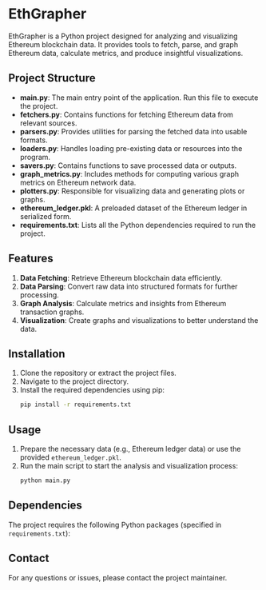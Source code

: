 
# EthGrapher

EthGrapher is a Python project designed for analyzing and visualizing Ethereum blockchain data. 
It provides tools to fetch, parse, and graph Ethereum data, calculate metrics, and produce insightful visualizations.

## Project Structure

- **main.py**: The main entry point of the application. Run this file to execute the project.
- **fetchers.py**: Contains functions for fetching Ethereum data from relevant sources.
- **parsers.py**: Provides utilities for parsing the fetched data into usable formats.
- **loaders.py**: Handles loading pre-existing data or resources into the program.
- **savers.py**: Contains functions to save processed data or outputs.
- **graph_metrics.py**: Includes methods for computing various graph metrics on Ethereum network data.
- **plotters.py**: Responsible for visualizing data and generating plots or graphs.
- **ethereum_ledger.pkl**: A preloaded dataset of the Ethereum ledger in serialized form.
- **requirements.txt**: Lists all the Python dependencies required to run the project.

## Features

1. **Data Fetching**: Retrieve Ethereum blockchain data efficiently.
2. **Data Parsing**: Convert raw data into structured formats for further processing.
3. **Graph Analysis**: Calculate metrics and insights from Ethereum transaction graphs.
4. **Visualization**: Create graphs and visualizations to better understand the data.

## Installation

1. Clone the repository or extract the project files.
2. Navigate to the project directory.
3. Install the required dependencies using pip:
   ```bash
   pip install -r requirements.txt
   ```

## Usage

1. Prepare the necessary data (e.g., Ethereum ledger data) or use the provided `ethereum_ledger.pkl`.
2. Run the main script to start the analysis and visualization process:
   ```bash
   python main.py
   ```

## Dependencies

The project requires the following Python packages (specified in `requirements.txt`):

## Contact

For any questions or issues, please contact the project maintainer.

